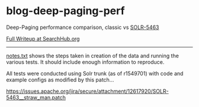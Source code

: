 blog-deep-paging-perf
=====================

Deep-Paging performance comparison, classic vs [SOLR-5463](https://issues.apache.org/jira/browse/SOLR-5463)

[Full Writeup at SearchHub.org](http://searchhub.org/2013/12/12/coming-soon-to-solr-efficient-cursor-based-iteration-of-large-result-sets/)

- - - - - - - - - - - -

[notes.txt](notes.txt) shows the steps taken in creation of the data and running the various tests.  It should include enough information to reproduce.

All tests were conducted using Solr trunk (as of r1549701) with code and example configs as modified by this patch...

https://issues.apache.org/jira/secure/attachment/12617920/SOLR-5463__straw_man.patch
